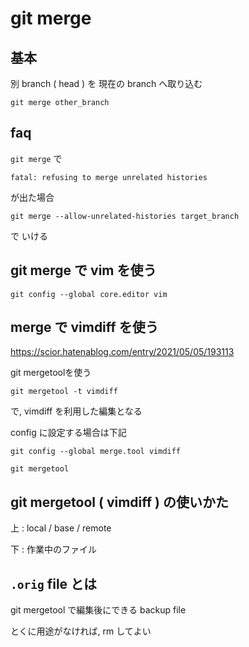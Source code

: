 
# git merge


## 基本

別 branch ( head ) を 現在の branch へ取り込む

```
git merge other_branch
```


## faq

`git merge` で

```
fatal: refusing to merge unrelated histories
```

が出た場合

```
git merge --allow-unrelated-histories target_branch
```

で いける



## git merge で vim を使う

```
git config --global core.editor vim
```


## merge で vimdiff を使う

https://scior.hatenablog.com/entry/2021/05/05/193113

git mergetoolを使う


```
git mergetool -t vimdiff
```

で, vimdiff を利用した編集となる

config に設定する場合は下記

```
git config --global merge.tool vimdiff
```

```
git mergetool
```


## git mergetool ( vimdiff ) の使いかた

上 : local / base / remote

下 : 作業中のファイル


## `.orig` file とは

git mergetool で編集後にできる backup file

とくに用途がなければ, rm してよい



